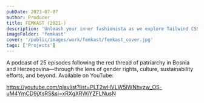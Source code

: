 ```yaml
---
pubDate: 2023-07-07
author: Producer
title: FEMKAST (2021-)
description: 'Unleash your inner fashionista as we explore Tailwind CSS – the runway-ready framework that believes every website deserves to strut its stuff. Glam up your astro.js projects with style!'
imageFolder: 'femkast'
cover: '/public/images/work/femkast/femkast_cover.jpg'
tags: ['Projects']
---
```


A podcast of 25 episodes following the red thread of patriarchy in Bosnia and Herzegovina—through the lens of gender rights, culture, sustainability efforts, and beyond. Available on YouTube:

https://youtube.com/playlist?list=PLT2wHVLW5lWNhvzw_OS-uM4YmCD9jXsRS&si=xRXgXRWjYZFLNusN
